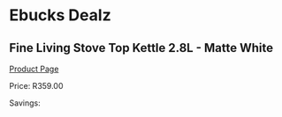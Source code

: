 
# Ebucks Dealz
## Fine Living Stove Top Kettle 2.8L - Matte White
[Product Page](https://www.ebucks.com/web/shop/productSelected.do?prodId=1232707480&catId=704985963)

Price: R359.00

Savings: 


	